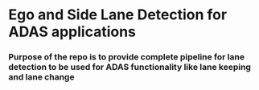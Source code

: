 # Ego and Side Lane Detection for ADAS applications
### Purpose of the repo is to provide complete pipeline for lane detection to be used for ADAS functionality like lane keeping and lane change
